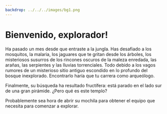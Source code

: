 ```yaml
---
backdrop: ../../../images/bg1.png
---
```


# Bienvenido, explorador!

Ha pasado un mes desde que entraste a la jungla. Has desafiado a los mosquitos, la malaria, los jaguares que te gritan desde los árboles, los misteriosos susurros de los rincones oscuros de la maleza enredada, las arañas, las serpientes y las lluvias torrenciales. Todo debido a los vagos rumores de un misterioso sitio antiguo escondido en lo profundo del bosque inexplorado. Encontrarlo haría que tu carrera como arqueólogo.

Finalmente, su búsqueda ha resultado fructífera: está parado en el lado sur de una gran pirámide. ¿Pero qué es este templo?

Probablemente sea hora de abrir su mochila para obtener el equipo que necesita para comenzar a explorar.

<Page url="habitaciones/1" instructions="" action="Abrelo" condition="none" />
